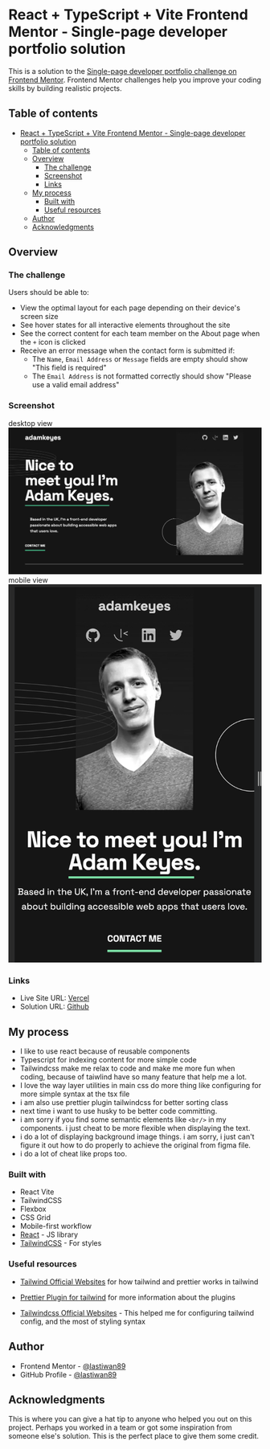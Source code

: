 # React + TypeScript + Vite Frontend Mentor - Single-page developer portfolio solution

This is a solution to the [Single-page developer portfolio challenge on Frontend Mentor](https://www.frontendmentor.io/challenges/singlepage-developer-portfolio-bBVj2ZPi-x). Frontend Mentor challenges help you improve your coding skills by building realistic projects.

## Table of contents

- [React + TypeScript + Vite Frontend Mentor - Single-page developer portfolio solution](#react--typescript--vite-frontend-mentor---single-page-developer-portfolio-solution)
  - [Table of contents](#table-of-contents)
  - [Overview](#overview)
    - [The challenge](#the-challenge)
    - [Screenshot](#screenshot)
    - [Links](#links)
  - [My process](#my-process)
    - [Built with](#built-with)
    - [Useful resources](#useful-resources)
  - [Author](#author)
  - [Acknowledgments](#acknowledgments)

## Overview

### The challenge

Users should be able to:

- View the optimal layout for each page depending on their device's screen size
- See hover states for all interactive elements throughout the site
- See the correct content for each team member on the About page when the `+` icon is clicked
- Receive an error message when the contact form is submitted if:
  - The `Name`, `Email Address` or `Message` fields are empty should show "This field is required"
  - The `Email Address` is not formatted correctly should show "Please use a valid email address"

### Screenshot

desktop view ![desktop version](./public/SP-dev-desktop.png)
mobile view ![mobile version](./public/SP-dev-mobile.png)

### Links

- Live Site URL: [Vercel](https://dev-porfolio-6toin3ork-chill-rains-projects.vercel.app/)
- Solution URL: [Github](https://github.com/lastiwan89/single-page-dev-porfolio)

## My process

- I like to use react because of reusable components
- Typescript for indexing content for more simple code
- Tailwindcss make me relax to code and make me more fun when coding, because of taiwlind have so many feature that help me a lot.
- I love the way layer utilities in main css do more thing like configuring for more simple syntax at the tsx file
- i am also use prettier plugin tailwindcss for better sorting class
- next time i want to use husky to be better code committing.
- i am sorry if you find some semantic elements like `<br/>` in my components. i just cheat to be more flexible when displaying the text.
- i do a lot of displaying background image things. i am sorry, i just can't figure it out how to do properly to achieve the original from figma file.
- i do a lot of cheat like props too.

### Built with

- React Vite
- TailwindCSS
- Flexbox
- CSS Grid
- Mobile-first workflow
- [React](https://reactjs.org/) - JS library
- [TailwindCSS](https://tailwindcss.com/) - For styles

### Useful resources

- [Tailwind Official Websites](https://tailwindcss.com/blog/automatic-class-sorting-with-prettier#how-classes-are-sorted) for how tailwind and prettier works in tailwind
- [Prettier Plugin for tailwind](https://github.com/tailwindlabs/prettier-plugin-tailwindcss) for more information about the plugins

- [Tailwindcss Official Websites](https://tailwindcss.com/) - This helped me for configuring tailwind config, and the most of styling syntax

## Author

- Frontend Mentor - [@lastiwan89](https://www.frontendmentor.io/profile/lastiwan89)
- GitHub Profile - [@lastiwan89](https://github.com/lastiwan89)

## Acknowledgments

This is where you can give a hat tip to anyone who helped you out on this project. Perhaps you worked in a team or got some inspiration from someone else's solution. This is the perfect place to give them some credit.
